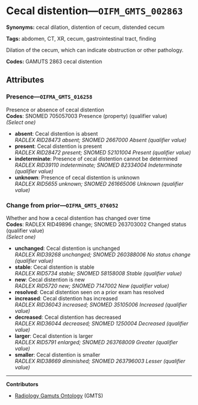 # Cecal distention—`OIFM_GMTS_002863`

**Synonyms:** cecal dilation, distention of cecum, distended cecum

**Tags:** abdomen, CT, XR, cecum, gastrointestinal tract, finding

Dilation of the cecum, which can indicate obstruction or other pathology.

**Codes:** GAMUTS 2863 cecal distention

## Attributes

### Presence—`OIFMA_GMTS_016258`

Presence or absence of cecal distention  
**Codes**: SNOMED 705057003 Presence (property) (qualifier value)  
*(Select one)*

- **absent**: Cecal distention is absent  
_RADLEX RID28473 absent; SNOMED 2667000 Absent (qualifier value)_
- **present**: Cecal distention is present  
_RADLEX RID28472 present; SNOMED 52101004 Present (qualifier value)_
- **indeterminate**: Presence of cecal distention cannot be determined  
_RADLEX RID39110 indeterminate; SNOMED 82334004 Indeterminate (qualifier value)_
- **unknown**: Presence of cecal distention is unknown  
_RADLEX RID5655 unknown; SNOMED 261665006 Unknown (qualifier value)_

### Change from prior—`OIFMA_GMTS_076052`

Whether and how a cecal distention has changed over time  
**Codes**: RADLEX RID49896 change; SNOMED 263703002 Changed status (qualifier value)  
*(Select one)*

- **unchanged**: Cecal distention is unchanged  
_RADLEX RID39268 unchanged; SNOMED 260388006 No status change (qualifier value)_
- **stable**: Cecal distention is stable  
_RADLEX RID5734 stable; SNOMED 58158008 Stable (qualifier value)_
- **new**: Cecal distention is new  
_RADLEX RID5720 new; SNOMED 7147002 New (qualifier value)_
- **resolved**: Cecal distention seen on a prior exam has resolved  
- **increased**: Cecal distention has increased  
_RADLEX RID36043 increased; SNOMED 35105006 Increased (qualifier value)_
- **decreased**: Cecal distention has decreased  
_RADLEX RID36044 decreased; SNOMED 1250004 Decreased (qualifier value)_
- **larger**: Cecal distention is larger  
_RADLEX RID5791 enlarged; SNOMED 263768009 Greater (qualifier value)_
- **smaller**: Cecal distention is smaller  
_RADLEX RID38669 diminished; SNOMED 263796003 Lesser (qualifier value)_

---

**Contributors**

- [Radiology Gamuts Ontology](https://gamuts.net/) (GMTS)